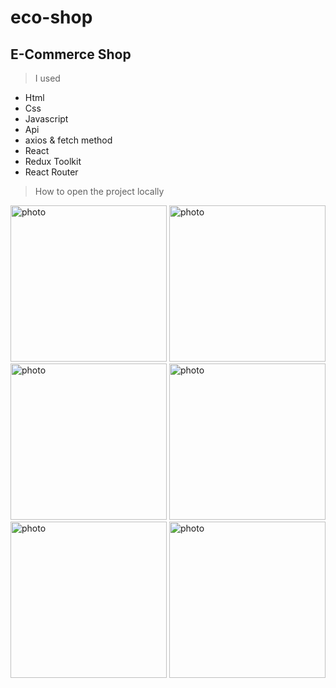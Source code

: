 # eco-shop
## E-Commerce Shop
> I used
<ul>
<li>Html</li>
<li>Css</li>
<li>Javascript</li>
<li>Api</li>
<li>axios & fetch method</li>
<li>React</li>
<li>Redux Toolkit</li>
<li>React Router</li>
</ul>

> How to open the project locally


<img width="250px" src="https://user-images.githubusercontent.com/121305912/209445871-0b281fc5-45d1-4851-92b7-5b4444facf85.PNG" alt="photo">
<img width="250px" src="https://user-images.githubusercontent.com/121305912/209446015-b002cf15-aee6-4ce2-91c5-9e67e7fc59f8.PNG" alt="photo">
<img width="250px" src="https://user-images.githubusercontent.com/121305912/209446204-20fc11ab-14ef-4398-bdeb-b1a0d7092e2c.PNG" alt="photo">
<img width="250px" src="https://user-images.githubusercontent.com/121305912/209446229-8dad9dbb-38bc-4f78-8ab2-a5c3b658af82.PNG" alt="photo">
<img width="250px" src="https://user-images.githubusercontent.com/121305912/209446234-e78cefa9-4591-4298-ba98-6cbc0a8f321d.PNG" alt="photo">
<img width="250px" src="https://user-images.githubusercontent.com/121305912/209446245-2daa2c5b-f41a-4406-8a00-0bcddeb484fb.PNG" alt="photo">

